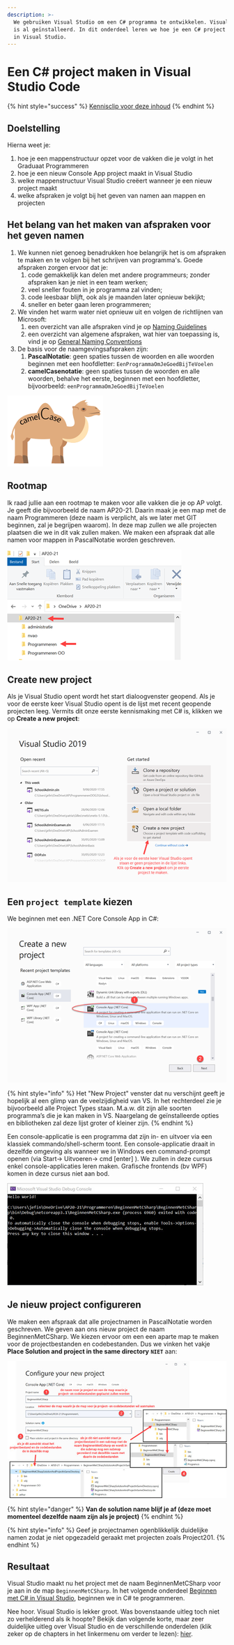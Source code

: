 ```yaml
---
description: >-
  We gebruiken Visual Studio om een C# programma te ontwikkelen. Visual Studio
  is al geïnstalleerd. In dit onderdeel leren we hoe je een C# project opstart
  in Visual Studio.
---
```


# Een C\# project maken in Visual Studio Code

{% hint style="success" %}
[Kennisclip voor deze inhoud](https://youtu.be/PiA0Xs2-sEU)
{% endhint %}

## Doelstelling

Hierna weet je:

1. hoe je een mappenstructuur opzet voor de vakken die je volgt in het Graduaat Programmeren
2. hoe je een nieuw Console App project maakt in Visual Studio
3. welke mappenstructuur Visual Studio creëert wanneer je een nieuw project maakt
4. welke afspraken je volgt bij het geven van namen aan mappen en projecten

## Het belang van het maken van afspraken voor het geven namen

1. We kunnen niet genoeg benadrukken hoe belangrijk het is om afspraken te maken en te volgen bij het schrijven van programma's. Goede afspraken zorgen ervoor dat je:
   1. code gemakkelijk kan delen met andere programmeurs; zonder afspraken kan je niet in een team werken;
   2. veel sneller fouten in je programma zal vinden;
   3. code leesbaar blijft, ook als je maanden later opnieuw bekijkt;
   4. sneller en beter gaan leren programmeren;
2. We vinden het warm water niet opnieuw uit en volgen de richtlijnen van Microsoft:
   1. een overzicht van alle afspraken vind je op [Naming Guidelines](https://docs.microsoft.com/en-us/dotnet/standard/design-guidelines/naming-guidelines)
   2. een overzicht van algemene afspraken, wat hier van toepassing is, vind je op [General Naming Conventions](https://docs.microsoft.com/en-us/dotnet/standard/design-guidelines/general-naming-conventions)
3. De basis voor de naamgevingsafspraken zijn:
   1. **PascalNotatie**: geen spaties tussen de woorden en alle woorden beginnen met een hoofdletter: `EenProgrammaOmJeGoedBijTeVoelen`
   2. **camelCasenotatie**: geen spaties tussen de woorden en alle woorden, behalve het eerste, beginnen met een hoofdletter, bijvoorbeeld: `eenProgrammaOmJeGoedBijTeVoelen`

![camelCase](../../.gitbook/assets/image%20%2814%29.png)

## Rootmap

Ik raad jullie aan een rootmap te maken voor alle vakken die je op AP volgt. Je geeft die bijvoorbeeld de naam AP20-21. Daarin maak je een map met de naam Programmeren \(deze naam is verplicht, als we later met GIT beginnen, zal je begrijpen waarom\). In deze map zullen we alle projecten plaatsen die we in dit vak zullen maken. We maken een afspraak dat alle namen voor mappen in PascalNotatie worden geschreven.

![AP rootmap](../../.gitbook/assets/image%20%2820%29.png)

## **Create new project**

Als je Visual Studio opent wordt het start dialoogvenster geopend. Als je voor de eerste keer Visual Studio opent is de lijst met recent geopende projecten leeg. Vermits dit onze eerste kennismaking met C\# is, klikken we op **Create a new project**:

![Start dialoogvenster Visual Studio](../../.gitbook/assets/image%20%2813%29.png)

## Een **`project template`** kiezen

We beginnen met een .NET Core Console App in C\#:

![Kies een project template](../../.gitbook/assets/image%20%2821%29.png)

{% hint style="info" %}
Het "New Project" venster dat nu verschijnt geeft je hopelijk al een glimp van de veelzijdigheid van VS. In het rechterdeel zie je bijvoorbeeld alle Project Types staan. M.a.w. dit zijn alle soorten programma’s die je kan maken in VS. Naargelang de geïnstalleerde opties en bibliotheken zal deze lijst groter of kleiner zijn.
{% endhint %}

Een console-applicatie is een programma dat zijn in- en uitvoer via een klassiek commando/shell-scherm toont. Een console-applicatie draait in dezelfde omgeving als wanneer we in Windows een command-prompt openen \(via Start-&gt; Uitvoeren-&gt; cmd \[enter\] \). We zullen in deze cursus enkel console-applicaties leren maken. Grafische frontends \(bv WPF\) komen in deze cursus niet aan bod.

![Voorbeeld van een console app](../../.gitbook/assets/image%20%2817%29.png)

## **Je nieuw project configureren**

We maken een afspraak dat alle projectnamen in PascalNotatie worden geschreven. We geven aan ons nieuw project de naam BeginnenMetCSharp. We kiezen ervoor om een een aparte map te maken voor de projectbestanden en codebestanden. Dus we vinken het vakje **Place Solution and project in the same directory** **`NIET`** aan:

![Visual Studio Configure your new project](../../.gitbook/assets/image%20%2818%29.png)

{% hint style="danger" %}
**Van de solution name blijf je af \(deze moet momenteel dezelfde naam zijn als je project\)**
{% endhint %}

{% hint style="info" %}
Geef je projectnamen ogenblikkelijk duidelijke namen zodat je niet opgezadeld geraakt met projecten zoals Project201.
{% endhint %}

## Resultaat

Visual Studio maakt nu het project met de naam BeginnenMetCSharp voor je aan in de map `BeginnenMetCSharp`. In het volgende onderdeel [Beginnen met C\# in Visual Studio](4-beginnen-met-c-in-visual-studio.md), beginnen we in C\# te programmeren.

Nee hoor. Visual Studio is lekker groot. Was bovenstaande uitleg toch niet zo verhelderend als ik hoopte? Bekijk dan volgende korte, maar zeer duidelijke uitleg over Visual Studio en de verschillende onderdelen \(klik zeker op de chapters in het linkermenu om verder te lezen\): [hier](https://tutorials.visualstudio.com/vs-get-started/intro).





